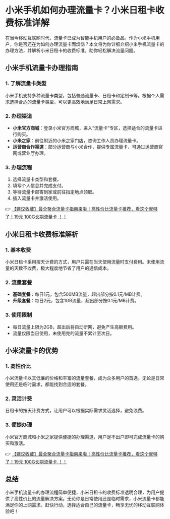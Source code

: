 # 小米手机如何办理流量卡？小米日租卡收费标准详解

在当今移动互联网时代，流量卡已成为智能手机用户的必备品。作为小米手机用户，你是否还在为如何办理流量卡而烦恼？本文将为你详细介绍小米手机流量卡的办理方法，并解析小米日租卡的收费标准，助你轻松解决流量问题。

## 小米手机流量卡办理指南

### 1. 了解流量卡类型
小米手机支持多种流量卡类型，包括普通流量卡、日租卡和定制卡等。根据个人需求选择合适的流量卡类型，可以更高效地满足日常上网需求。

### 2. 办理渠道
- **小米官方商城**：登录小米官方商城，进入“流量卡”专区，选择适合的流量卡进行购买。
- **小米之家**：前往附近的小米之家门店，咨询工作人员办理流量卡。
- **运营商合作渠道**：部分运营商与小米合作，提供专属流量卡，可通过运营商官网或营业厅办理。

### 3. 办理流程
1. 选择流量卡类型和套餐。
2. 填写个人信息并完成支付。
3. 等待流量卡邮寄到家或前往指定地点领取。
4. 插入流量卡并激活使用。

👉 [【建议收藏】最全聚合流量卡指南来啦！高性价比流量卡推荐，看这个就够了！19元 100G长期流量卡 ！！](https://bit.ly/Liuliangka)

## 小米日租卡收费标准解析

### 1. 基本收费
小米日租卡采用按天计费的方式，用户只需在当天使用流量时支付费用。未使用流量的天数不收费，极大程度地节省了用户的通信成本。

### 2. 流量套餐
- **基础套餐**：每日1元，包含500MB流量，超出部分按0.1元/MB计费。
- **升级套餐**：每日2元，包含1GB流量，超出部分按0.1元/MB计费。

### 3. 使用限制
- 每日流量上限为2GB，超出后将自动断网，避免产生高额费用。
- 流量仅限当日使用，未使用完的流量不累计至次日。

## 小米流量卡的优势

### 1. 高性价比
小米流量卡以其低廉的价格和丰富的流量套餐，成为众多用户的首选。无论是日常使用还是临时需求，都能找到合适的套餐。

### 2. 灵活计费
日租卡的按天计费方式，让用户可以根据实际需求灵活选择，避免浪费。

### 3. 便捷办理
小米官方商城和小米之家提供便捷的办理渠道，用户足不出户即可完成流量卡的购买和激活。

👉 [【建议收藏】最全聚合流量卡指南来啦！高性价比流量卡推荐，看这个就够了！19元 100G长期流量卡 ！！](https://bit.ly/Liuliangka)

## 总结

小米手机流量卡的办理流程简单便捷，小米日租卡的收费标准透明合理，为用户提供了高性价比的流量解决方案。无论你是日常使用还是临时需求，小米流量卡都能满足你的上网需求。赶快行动，选择适合自己的流量卡，畅享无忧的移动互联网体验吧！